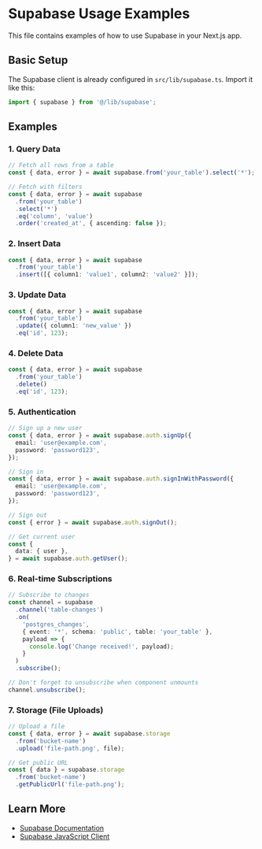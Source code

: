 # Supabase Usage Examples

This file contains examples of how to use Supabase in your Next.js app.

## Basic Setup

The Supabase client is already configured in `src/lib/supabase.ts`. Import it like this:

```typescript
import { supabase } from '@/lib/supabase';
```

## Examples

### 1. Query Data

```typescript
// Fetch all rows from a table
const { data, error } = await supabase.from('your_table').select('*');

// Fetch with filters
const { data, error } = await supabase
  .from('your_table')
  .select('*')
  .eq('column', 'value')
  .order('created_at', { ascending: false });
```

### 2. Insert Data

```typescript
const { data, error } = await supabase
  .from('your_table')
  .insert([{ column1: 'value1', column2: 'value2' }]);
```

### 3. Update Data

```typescript
const { data, error } = await supabase
  .from('your_table')
  .update({ column1: 'new_value' })
  .eq('id', 123);
```

### 4. Delete Data

```typescript
const { data, error } = await supabase
  .from('your_table')
  .delete()
  .eq('id', 123);
```

### 5. Authentication

```typescript
// Sign up a new user
const { data, error } = await supabase.auth.signUp({
  email: 'user@example.com',
  password: 'password123',
});

// Sign in
const { data, error } = await supabase.auth.signInWithPassword({
  email: 'user@example.com',
  password: 'password123',
});

// Sign out
const { error } = await supabase.auth.signOut();

// Get current user
const {
  data: { user },
} = await supabase.auth.getUser();
```

### 6. Real-time Subscriptions

```typescript
// Subscribe to changes
const channel = supabase
  .channel('table-changes')
  .on(
    'postgres_changes',
    { event: '*', schema: 'public', table: 'your_table' },
    payload => {
      console.log('Change received!', payload);
    }
  )
  .subscribe();

// Don't forget to unsubscribe when component unmounts
channel.unsubscribe();
```

### 7. Storage (File Uploads)

```typescript
// Upload a file
const { data, error } = await supabase.storage
  .from('bucket-name')
  .upload('file-path.png', file);

// Get public URL
const { data } = supabase.storage
  .from('bucket-name')
  .getPublicUrl('file-path.png');
```

## Learn More

- [Supabase Documentation](https://supabase.com/docs)
- [Supabase JavaScript Client](https://supabase.com/docs/reference/javascript)
